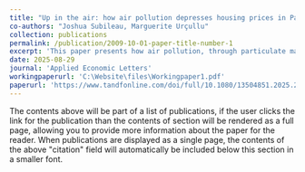 ```yaml
---
title: "Up in the air: how air pollution depresses housing prices in Paris"
co-authors: "Joshua Subileau, Marguerite Urçullu"
collection: publications
permalink: /publication/2009-10-01-paper-title-number-1
excerpt: 'This paper presents how air pollution, through particulate matter (PM10) and nitrogen dioxide (NO2) concentrations, affects housing prices in the Greater Paris. Using a novel method with wind patterns as an instrument to isolate the effect. The full-text with the Supplemental Material can be found on the Working paper below'
date: 2025-08-29
journal: 'Applied Economic Letters'
workingpaperurl: 'C:\Website\files\Workingpaper1.pdf'
paperurl: 'https://www.tandfonline.com/doi/full/10.1080/13504851.2025.2548957'
---
```

The contents above will be part of a list of publications, if the user clicks the link for the publication than the contents of section will be rendered as a full page, allowing you to provide more information about the paper for the reader. When publications are displayed as a single page, the contents of the above "citation" field will automatically be included below this section in a smaller font.
